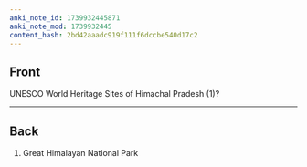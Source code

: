 ```yaml
---
anki_note_id: 1739932445871
anki_note_mod: 1739932445
content_hash: 2bd42aaadc919f111f6dccbe540d17c2
---
```


## Front

UNESCO World Heritage Sites of Himachal Pradesh (1)?

<hr/>

## Back

1. Great Himalayan National Park